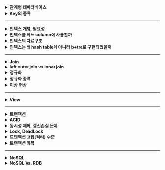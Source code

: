 
<details>
    <summary><b>관계형 데이터베이스</b></summary> 

## 관계형 데이터베이스

- 가장 널리 사용되는 데이터베이스로 관계형 데이터 모델을 기반으로 한다.

### 관계형 데이터 모델

- 테이블을 이용하여 데이터 상호 관계를 정의하는 DB 모델

### 관계형 데이터베이스 구성 요소

- 테이블
    - 행과 열로 이루어진 데이터의 집합이다.
    - 관계형 데이터베이스에서는 특별한 제약들을 추가하여 이를 **릴레이션**이라고 한다.
        - 릴레이션 : 중복되는 튜플을 가질 수 없으며, 튜플 간에 순서가 존재하지 않는다.
- 튜플
    - 릴레이션을 구성하는 각각의 행
    - 튜플의 수를 카디널리티라고 한다.
- 속성
    - 데이터베이스를 구성하는 가장 작은 논리적 단위
    - 속성은 개체의 특성을 기술한다.
- 도메인
    - 필드에 채워질 수 있는 값의 집합이다.
    - 값이 나타날 때 그 값의 합법 여부를 검사하는데에도 이용된다.
    - EX) `성별` 이라는 속성의 도메인은 남과 여로, 그 외에는 없다.
- 스키마
    - 데이터베이스의 구조와 제약 조건에 관한 전반적인 명세를 기술한 것이다.
    - 데이터베이스를 구성하는 데이터 레코드 크기, 키의 정의, 레코드간의 관계 등을 정의한다.
    - 사용자 관점에 따라 내부, 외부, 개념 스키마로 나뉜다.
    - 내부 스키마 = `저장` 스키마
        - 물리적 저장장치의 입장에서 본 데이터베이스 구조
        - 실제로 데이터베이스에 저장될 레코드의 형식을 지정하고, 저장하는 데이터 항목의 표현 방법, 내부 레코드의 물리적 순서 등을 나타낸다.
    - 외부 스키마 = `사용자` 뷰
        - 사용자나 응용 프로그래머가 각 개인의 입장에서 필요로 하는 데이터베이스의 논리적 구조를 정의한 것.
        - 어떤 형식, 구조, 화면을 통해 사용자에게 보여줄 것인지에 대한 명세를 나타낸다.
        - 여러 개의 외부 스키마가 있을 수 있다.
        - 일반 사용자에게 질의어를 통해 DB를 쉽게 사용할 수 있도록 하고, 응용 프로그래머는 언어를 사용해서 DB에 접근할 수 있도록 한다.
    - 개념 스키마 = `전체`적인 뷰
        - 데이터베이스의 전체적인 논리적 구조를 나타낸다.
        - 접근 권한, 보안 및 무결성 규칙에 관한 명세를 정의한다.
        - 모든 응용프로그램이나 사용자들이 필요로 하는 데이터를 종합한 조직 전체의 데이터베이스 스키마로 하나만 존재한다.

## 데이터베이스를 사용하는 이유

- 기본의 파일 시스템이 갖는 데이터의 종속성과 중복성의 문제를 해결하기 위해 제안된 시스템

### 데이터의 독립성

- 데이터베이스의 사이즈를 늘리거나 데이터 파일을 늘리거나 새롭게 추가해도 관련된 응용프로그램을 수정할 필요가 없는 물리적인 독립성을 가진다.
- 논리적인 구조로 다양한 응용 프로그램의 논리적 요구를 만족시킬 수 있다.

### 데이터의 무결성

- 여러 경로를 통해 잘못된 데이터가 발생하는 경우의 수를 방지하는 기능을 제공하여 데이터의 무결성을 구현한다.
- 데이터의 유효성 검사를 진행하여 데이터의 정확성과 유효성을 보장한다.

### 데이터의 보안성

- 인가된 사용자만 데이터베이스에 접근할 수 있도록 하여 모든 데이터에 대한 보안을 구현할 수 있다.

### 데이터의 일관성

- 연관된 정보를 논리적으로 구현하여 하나의 데이터만 변했을 경우 발생하는 데이터의 불일치성을 방지한다.

### 데이터의 중복 최소화

- 데이터를 통합 관리해서 자료의 중복과 데이터의 중복성 문제를 해결할 수 있다.

## 관계형 데이터베이스의 특징

- 데이터의 분류, 정렬, 탐색 속도가 빠르다.
- 데이터의 무결성을 보장한다.
- 기존에 작성한 스키마를 수정하기 어렵다.
- 조인으로 인해 복잡한 쿼리가 발생하거나 성능저하가 발생할 수 있다.

## 관계형 데이터베이스의 무결성

- 정의: 데이터의 정확성 또는 유효성을 의미한다.
- 목적
    - 데이터베이스 내의 데이터의 정확성을 보장하기 위함.
    - 부정확한 자료가 데이터베이스 내에 저장되는 것을 방지하기 위함.

## 무결성 제약조건 종류

### 도메인 무결성

- 주어진 속성 값이 정의된 도메인에 속한 값이어야 한다.
- 도메인으로 값에 대한 범위를 지정할 수 있다.

### 개체 무결성

- 기본 테이블의 기본키를 구성하는 어떤 속성도 null 값이나 중복값을 가질 수 없다.

### 참조 무결성

- 외래키 값은 Null이거나 참조 릴레이션의 기본키의 값과 동일해야 한다.
- 두 릴레이션의 연관된 튜플들 사이의 일관성을 유지하는 데에 사용된다.

## 무결성을 만족시키기 위해 DBMS가 제공하는 옵션

### 제한 (restricted)

- 위배를 야기한 연산을 거절한다.
- ex) 외래키 참조가 존재하는데 부모 테이블의 튜플을 삭제하려는 경우 연산을 거부

### 연쇄 (cascade)

- 참조되는 릴레이션에서 튜플을 삭제하고, 참조하는 릴레이션에서 이 튜플을 참조하는 튜플들도 함께 삭제한다.

### 널값 (nullify)

- 참조되는 릴레이션에서 튜플을 삭제하고, 참조하는 릴레이션에서 이 튜플을 참조하는 튜플들의 외래키에 Null 값을 삽입한다.

### 디폴트 (default)

- Null 값 대신에 디폴트 값을 설정하여 이를 삽입하는 옵션이다.
</details> 

<details>
    <summary><b>Key의 종류</b></summary> 

### 관계형 데이터베이스의 키 종류

### 후보키

- 릴레이션을 구성하는 속성들 중에서 튜플을 유일하게 식별하기 위해 사용하는 속성들의 부분집합
- **기본키로 사용할 수 있는 속성들을 말한다.**
- 릴레이션에 있는 모든 튜플에 대해 유일성과 최소성을 만족시켜야 한다.
    - 유일성 : 하나의 키 값으로 하나의 튜플만을 식별해야 한다.
    - 최소성 : 모든 레코드들을 유일하게 식별하는데 꼭 필요한 속성으로만 구성되어야 한다.

### 기본키

- 후보키 중에서 특별히 선정된 하나의 키로, 유일성과 최소성을 만족시켜야 한다.
- 튜플을 식별하기 위해 반드시 필요한 키이다.
- **NULL 값을 가질 수 없다.**

### 대체키

- 후보키가 둘 이상일 때 기본키를 제외한 나머지 후보키를 의미한다.

### 슈퍼키

- 한 릴레이션 내에서 속성들의 묶음으로 구성된 키로, 모든 튜플에 대해 `유일성`만 만족한다.
- 최소성은 만족하지 않아도 괜찮고, 튜플을 구분할 수만 있으면 된다.

### 외래키

- 다른 릴레이션의 기본키를 참조하는 속성 또는 속성들의 집합이다.
- 외래키는 참조되는 테이블의 기본키와 동일한 속성을 갖는다.
- 부모 테이블이 먼저 생성되어야 하고, 부모 테이블이 먼저 삭제될 수 없다.
- 외래키에는 참조하는 테이블의 기본키에 없는 값은 들어갈 수 없다.
</details> 

---

<details>
    <summary><b>인덱스 개념, 필요성</b></summary> 

## DB의 인덱스

### 정의 및 목적

- 데이터베이스 테이블의 검색속도를 향상시키기 위한 **자료구조**이다.
- 데이터와 데이터의 위치를 포함하는 자료구조를 통해 빠르게 데이터를 조회할 수 있도록, 그리고 빠르게 검색할 수 있도록 하기 위함이다.

### 인덱스를 사용하면?

- 테이블을 조회하는 속도와 그에 따른 성능을 향상시킬 수 있다.
- 원하는 데이터를 찾기 위해 데이터의 위치를 특정함으로써 성능을 끌어올려 전반적인 시스템의 부하를 줄일 수 있다.

### 인덱스를 무조건 사용하면 좋은것인가?

- 인덱스를 관리하기 위해 DB의 약 10% 정도의 저장공간을 필요로 한다.
- 인덱스를 관리하기 위한 별도의 작업이 반드시 필요하다.
- 인덱스를 잘못 사용하는 경우에는 오히려 성능을 떨어트릴 수 있어 주의해야 한다.

### 인덱스의 관리 방법

인덱스는 빠른 탐색을 위해 **항상 최신의 정렬된 상태를 유지**해야 한다는 특징을 가지고 있다. 따라서 테이블이 변경되는 `INSERT`, `UPDATE`, `DELETE`의 경우 각각의 추가 연산을 수행해야 한다.

- `INSERT` : 새로운 데이터에 대한 인덱스를 추가한다.
- `UPDATE` : 기존의 인덱스를 ‘**사용하지 않음’**으로 처리하고 갱신된 데이터에 대해 새로운 인덱스를 추가한다.
- `DELETE` : 삭제하는 데이터의 인덱스를 ‘**사용하지 않음**’으로 처리한다.

‼️ 따라서, INSERT, UPDATE, DELETE 가 인덱스가 적용된 속성에 빈번하게 일어날 경우 인덱스의 크기가 비대해 질 수 있다 !

### 왜 DB 튜닝에서 인덱싱이 가장 많이 이루어질까? 🤔

애플리케이션을 변경하지 않아도 데이터베이스의 조작만으로 손쉽게 성능을 개선시킬 수 있기 때문에 가장 많이, 그리고 가장 먼저 이루어진다고 한다.

### 참고
- [[Database] 인덱스(index)란?](https://mangkyu.tistory.com/96)
- [Database Index, 제대로 알아보기](https://gngsn.tistory.com/88)
- [[MYSQL] 📚 인덱스(index) 핵심 설계 & 사용 문법 💯 총정리](https://inpa.tistory.com/entry/MYSQL-📚-인덱스index-핵심-설계-사용-문법-💯-총정리#)
</details> 

<details>
    <summary><b>인덱스를 어느 column에 사용할까</b></summary> 

### 인덱스를 더욱 효율적으로 사용하기 위한 고려사항

***부제; 어느 것에 인덱스를 적용해야 할까? 💁🏻‍♀️***

인덱스를 더욱 효율적으로 잘 사용하기 위해 고려하는 것에는 4가지가 있다.

**카디널리티**

> 카디널리티가 높을수록 인덱스 설정에 좋은 속성이다.
>
- 정의: 컬럼에 사용되는 값의 다양성 정도, 즉 **UNIQUE한 정도**를 나타낸 것이다.
    - 값이 중복되지 않을수록 카디널리티는 높아진다.
- 주의해야 하는 것이, 카디널리티는 **상대적인 값**이다.

  *예를 들어, 학생 테이블에 학번과 이름의 속성이 있다고 할 때, 학번은 절대로 겹치지 않는 값을 가지는 속성이고, 이름은 동명이인이 있을 수 있어 겹치는 값이 있는 속성이다. 그러면 이때, 학번의 카디널리티가 이름에 비해 높다고 말할 수 있는 것이다.*


**선택도**

> 선택도가 낮을수록 인덱스 설정에 좋은 속성이다.

- 정의: 전체 레코드 중에서 조건절(WHERE)에 의해 선택될 것으로 예상되는 레코드의 비율을 나타낸 것이다.
    - 선텍도는 다음과 같이 구할 수 있다.

>  선택되는 튜플의 수 / 총 레코드 수 = 카디널리티 / 총 레코드 수

- 선택되는 튜플의 수가 적을수록 선택도가 적어지기 때문에 한 번의 선택으로 조금만 선택되는 속성이 좋은 것이 되는 거다.

😳 ***카디널리티가 높을수록 좋은데, 어떻게 선택도는 낮을수록 좋은 것이죠? 수식상으로 안맞지 않나요?***

→ 바로 총 레코드 수에 의해 성립되는 것이다.

예를 들어, 개발자에 대한 정보를 담고 있는 테이블이 있고 총 레코드 수는 50개이며, 속성 중에 `주력 언어`라는 속성이 있다고 하자. 현재 여기에 들어있는 데이터에는 Java, Python, C 가 있다고 하자. 그러면 이때의 카디널리티는? **3**이 된다. (유니크한 정도이기 때문에 유니크한 값의 갯수를 말하면 된다.)

이때의 선택도를 계산하면 3 / 50 이기 때문에 **0.6**이 된다.

> *카디널리티 3, 선택도 0.6*
>

그리고 이후, 데이터가 더 삽입되어 총 레코드 수는 100개가 되었다고 하자. 그러면 이 경우에는 전체 데이터 종류에는 변함이 없으므로 카디널리티는 그대로 **3**이 되고, 선택도는 3 / 100 이므로 **0.3**이 된다.

> *카디널리티 3, 선택도 0.3*
>

또 이후, 데이터가 추가되면서 주력 언어에 JavaScript, Kotiln이 추가되고, 총 레코드 수가 500개가 되었다고 하자. 그러면 카디널리티는 유니한 정도이고, 주력 언어는 총 5개의 유니크한 값이 되므로 **5**가 된다. 선택도는 5 / 500 이므로 **0.1**이 된다.

> *카디널리티 5, 선택도 0.1*
>

이제 정리해보면, 선택도는 카디널리티뿐만 아니라 총 레코드 수에 대해서도 영향을 많이 받고 있었고, 카디널리티가 증가하였을 때 선택도는 동시에 낮아지는 것을 볼 수 있었다. **따라서 카디널리티가 높아지면 선택도가 낮아지는 비례관계가 성립될 수 있게 된다.**

**활용도**

> 활용도가 높을수록 인덱스 설정에 좋은 속성이다.
>
- 정의: 해당 속성이 실제 작업에서 얼마나 활용되는지에 대한 값이다.
    - 이는 WHERE 절에서 얼마나 많이 활용되는지를 보면 나온다.

**중복도**

> 중복도가 낮을수록 인덱스 설정에 좋은 속성이다.
>
- 정의: 중복 인덱스 여부에 대한 값이다.
    - 속성을 통해 인덱스를 생성하는 과정에서, 속성을 조합해서도 인덱스 설정이 가능하다. 이때, 적용하는 속성이 다르면 인덱스를 새롭게 생성하기 때문에 같은 속성에 대해 인덱스를 중복하여 설정할 수 있다.
- 인덱스가 메모리를 사용하기 때문에 같은 속성에 중복으로 설정하지 않는 것이 웬만하면 좋다.

즉 위의 4가지를 종합하여 보면 이러한 속성이 인덱스에 적절하다.

- **조회 시 자주 사용되는 속성**
- **고유한 값으로 이루어진 속성**
- **INSERT, UPDATE, DELETE가 자주 발생하지 않는 속성**

### 참고
- [인덱스 카디널리티 부분 질문이있습니다.](https://www.inflearn.com/questions/720337/인덱스-카디널리티-부분-질문이있습니다)
- [DB 인덱스를 효과적으로 설정하는 방법 - 고려해야 할 4가지](https://yurimkoo.github.io/db/2020/03/14/db-index.html)
- [DB Index 입문](https://tecoble.techcourse.co.kr/post/2021-09-18-db-index/)
</details> 

<details>
    <summary><b>인덱스의 자료구조</b></summary> 

### 페이지

- 정의: 디스크와 메모리(버퍼풀)에 데이터를 읽고 쓰는 최소 작업 단위
- 일반적인 인덱스와 PK(Clustered Index) 와 테이블 등은 모두 페이지 단위로 구성된다.\

  → 쿼리를 통해 하나의 데이터에 접근하고 집더라도 하나의 페이지를 읽어야 한다.

- 개별 데이터 크기에 따라 페이지 단위 작업 성능이 달라진다.

> 개별 데이터 크기를 최대한 작게하여 1개의 페이지에 많은 데이터를 저장할 수 있도록 하는 것이 상당히 중요하다.
>
- 만약 개별 데이터의 크기가 크다면?
    - 레코드를 찾기 위해 페이지에 대한 I/O 요청이 많아져 성능이 저하될 수 있다.
    - 데이터 크기가 증가하여, 페이지 크기도 증가하기 때문에 메모리에 캐싱할 수 있는 페이지의 수가 줄어든다.

## 인덱스에 사용되는 자료구조

### 해시 테이블

- 해시값을 사용하여 고유한 index 값을 생성하고, 그 index에 저장된 값을 꺼내오는 형태이다.
- 시간복잡도는 O(1)로 빠른 데이터 검색이 필요할 때 유용하다.
    - 하지만 해시 충돌이 자주 일어나는 경우에는 O(N)의 시간 복잡도가 발생할 수 있어 주의해야한다.
- 해시 테이블은 완전히 일치하는 등호 연산(=), 특정 데이터에 대한 조회에 최적화 되어 있으며, 부등호 연산(<, >) 과 같은 범위 연산에는 적합하지 않다.
    - 해시 값은 유사한 key 값을 가져도 완전히 다른 값으로 생성되고, 정렬을 지원하지 않기 때문이다.

### B-Tree

- B-Tree 자료구조는 한쪽으로 편향되는 트리의 단점을 보완하기 위한 자료구조로, 모든 리프 노드들이 같은 레벨을 가질 수 있도록 자동으로 밸런스를 맞춰주는 트리 구조이다.
- 2개의 자식 노드만 가질 수 있는 기존의 이진 트리를 확장하여 **N개의 자식 노드**를 가질 수 있도록 고안되었다.
- 각 노드는 여러 개의 key를 가질 수 있으며, 각 key에 대응하는 데이터도 가지고 있다.
    - 각 노드는 배열의 형태로 저장되고, 인접한 인덱스를 조회할 경우, 포인터를 통해 조회하는 것이 아닌 바로 옆의 인덱스를 살펴보면 되기 때문에 참조 포인터가 적어 매우 방대한 데이터에서도 빠르게 접근이 가능하다. (배열이 메모리에서 연속적으로 데이터를 저장하기 때문)
    - 각 key의 대소비교로 검색이 진행되고, 리프 노드까지도 해당하는 값이 없다면 실패로 종료된다.
    - key 들은 항상 정렬된 상태를 유지하며, 각 노드가 자식노드를 가리키는 포인터를 가진다.
- 데이터들은 데이터와 데이터 사이의 범위를 사용하여 자식노드를 구성한다.
- 루트에서 리프 노드까지의 거리가 일정하기 때문에 평균 시간 복잡도가 `O(logN)` 이다.
- B-Tree 자료구조가 인덱스에 이용되는 이유
    - 항상 정렬된 상태를 유지하기 때문에 부등호 연산에 적합하다.
    - 배열의 형태로 key 가 저장되어 참조 포인트가 적어 방대한 데이터에서도 빠른 접근이 가능하다.
- B-Tree 인덱스 자료구조의 단점
    - 정렬된 상태를 유지해야 하기 때문에 인덱스가 적용된 테이블의 갱신이 자주 일어날 경우 성능저하가 일어날 수 있다.
    - 모든 노드가 데이터를 가지고 있어 중위 탐색으로 진행하기 때문에 효율이 좋지 않다.

### B+Tree

- B-Tree를 확장 및 개선한 자료구조로, **리프 노드에만 데이터의 위치 즉, 값(value)을 저장**한다.
    - 중간 노드에는 값을 저장하지 않아 B-Tree 보다 메모리를 덜 차지하며, 루트에서 리프노드까지 한 개의 경로만 탐색하면 되기 때문에 매우 효율적이다.
    - 루트, 중간노드에 값이 저장되지 않아 키를 더욱 많이 저장할 수 있어 트리의 높이가 비교적 낮은 편이다.
- 리프노드들끼리 LinkedList 구조로 서로를 참조하고 있다.
    - 부등호 연산시 순차 탐색을 하는 B-Tree에 비해 한번만 탐색을 진행할 수 있어 성능상 이점이 있다.
- O(𝑙𝑜𝑔2𝑛)의 시간복잡도를 가지지만 인덱스에 더욱 최적화된 자료구조이다.
</details> 

<details>
    <summary><b>인덱스는 왜 hash table이 아니라 b+tre로 구현되었을까</b></summary> 

- 해시 테이블은 완전히 일치하는 등호 연산(=), 특정 데이터에 대한 조회에 최적화 되어 있으며, 부등호 연산(<, >) 과 같은 범위 연산에는 적합하지 않다.
    - 해시 값은 유사한 key 값을 가져도 완전히 다른 값으로 생성되고, 정렬을 지원하지 않기 때문이다.
</details> 

---
<details> 
    <summary><b>Join</b></summary>

## 조인이란

관계형 데이터베이스에서 분리되어 저장되어 있는 테이블을 조합하는 연산을 말한다.

조인을 통해 하나의 새로운 테이블을 형성할 수 있고, 그 자체로 이용할 수 있는 결과 셋을 내기도 한다.

### 조인이 왜 필요할까?

관계형 데이터베이스는 정규화를 수행하게 되면 관계를 통해 테이블들이 분리된다. 이를 통해 효율성과 확정성이 향상되지만, 분리되어 있는 테이블에서 값을 검색하기에는 쉽지 않다.

이를 위해 테이블 간의 조인 연산을 통해 효과적인 검색을 이룰 수 있다.

## 조인의 종류

### 내부 조인 (inner join)

- 가장 흔하게 사용되는 결합 방식으로 기본 조인 형식으로 간주된다.
- 내부 조인은 2개의 테이블의 컬럼 값을 결합함으로써 새로운 결과 테이블을 생성한다.
- 명시적 조인과 암시적 조인, 두 가지로 표현 방식이 나뉜다.
    - 명시적 조인 : `JOIN`, `ON` 키워드로 조인에 대한 구문을 지정한다.

    ```sql
    SELECT * FROM employee INNER JOIN department ON employee.DepartmentID = department.DepartmentID;
    ```

    - 암시적 조인 : 컴마를 사용하여 단순히 조인을 위한 여러 테이블을 나열한다.

    ```sql
    SELECT * FROM employee, department WHERE employee.DepartmentID = department.DepartmentID;
    ```


### **동등 조인**

- 비교자 기반의 조인이며, 조인 구문에서 동등비교만을 사용한다.
- 다른 비교 연산자를 사용하는 것은 동등 조인으로서의 조인의 자격을 박탈하는 것이다.

### 자연 조인

- 동등 조인의 한 유형으로 조인 구문이 조인된 테이블에서 동일한 컬럼명을 가진 2개의 테이블에서 모든 컬럼들을 비교함으로써 암시적으로 일어나는 구문이다.
- 결과적으로 나온 조인된 테이블은 동일한 이름을 가진 컬럼의 각 쌍에 대한 단 하나의 컬럼만 포함하고 있다.

### 교차 조인

- 조인되는 두 테이블에서 곱집합을 반환한다.
- 두 번째 테이블로부터 각 행과 첫 번째 테이블에서 각 행이 한번씩 결합된 열을 만든다.

![교차조인](image/images-ragnarok_code-post-78cba48f-ce90-4b0d-8764-3672bc242e72-스크린샷%202021-11-27%20오후%201.17.36.png)

### 외부 조인

- 조인 대상 테이블에서 특정 테이블의 데이터가 모두 필요한 상황에서 외부 조인을 활용하여 효과적으로 결과 집합을 생성할 수 있다.
- **왼쪽 외부 조인 (left outer join)**
    - 우측 테이블에 조인할 컬럼의 값이 없는 경우 사용한다.
    - 좌측 테이블의 모든 데이터를 포함하는 결과 집합을 생성한다.
    - 즉, **좌측 테이블과 우측 테이블**의 교집합과 **좌측 테이블의 모든 데이터**로 결과 집합이 생성된다.
- **오른쪽 외부 조인 (right outer join)**
    - 좌측 테이블에 조인할 컬럼의 값이 없는 경우 사용한다.
    - 우측 테이블의 모든 데이터를 포함하는 결과 집합을 생성한다.
    - 즉, **좌측 테이블과 우측 테이블의 교집합**과 **우측 테이블의 모든 데이터**로 결과 집합이 생성된다.
</details>

<details> 
    <summary><b>left outer join vs inner join</b></summary>

## left outer join vs inner join

inner join의 경우 양 쪽 모두 테이블에 데이터가 존재하는 경우에만 데이터가 반환된다. 즉, inner join 의 경우 한 쪽 테이블의 join 에 사용되는 속성 값이 null 일 경우에는 데이터가 반환되지 않는다.

반면에 left outer join 의 경우 공통된 속성에 Null 값이 포함되어 있어도 좌측 테이블의 모든 데이터 값을 읽어오기 때문에 해당 속성을 Null로 채운 후에 가져온다는 차이가 있다.

성능으로 비교하는 경우 inner join이 대체적으로 우세하다는 이야기가 있다.

아무래도 left outer join은 동일한 값 외에 좌측 테이블의 값을 모두 찾아와야 하기 때문에 inner join이 성능적으로 더욱 이점이 있다고 할 수 있다.
</details>

<details> 
    <summary><b>정규화</b></summary>

## 정규화란?

- 정의: 관계형 데이터베이스의 설계에서 중복을 최소화하고 이상현상을 해결하기 위해 데이터를 구조화하는 프로세스
- 목적
  - 데이터의 일관성, 최소한의 중복, 최대한의 데이터 유연성을 위함.
  - 데이터 삽입, 삭제, 수정 시에 발생하는 영향을 최소화하기 위함.
- 정규화를 하면?
  - 데이터 중복 최소화
  - 데이터 구조의 안전성 최대화
  - 데이터 무결성 제약 조건 만족
    - 무결성 : 데이터의 `일관성`, `유효성`, `정확성`
- 정규화 원칙
  - **정보의 무손실**: 분해된 릴레이션이 표현하는 정보는 분해되기 전의 정보를 모두 포함해야 한다.
  - **최소 데이터 중복** : 이상 현상을 제거, 데이터 중복을 최소화 한다.
  - **분리의 원칙** : 하나의 독립된 관계성은 하나의 독립된 릴레이션으로 표현한다.
- 정규화의 단점
  - 데이터를 처리할 때 속도가 느려질 수 있는 성능상 단점이 있다.
</details>

<details> 
    <summary><b>정규화 종류</b></summary>

## 정규화 과정

### 1. 제 1 정규형

- 릴레션에 속하는 모든 속성의 값이 **원자값**으로 구성되어야 한다.
- 제 1 정규형을 진행하면 모든 튜플들이 원자값으로 구성되게 된다.
- 제1 정규형을 만족하면 이상 현상이 해결될까?
  - 원자값이 아닌 튜플을 삭제할 경우, 원하지 않는 정보까지 삭제되는 삭제 이상 현상이 발생한다. 제 1 정규형을 만족하면 삭제 이상의 일부 현상은 해결할 수 있지만 여전히 삭제 이상이 남아있다.
  - 불필요한 정보까지 넣어야 하는 삽입 이상이 남아있다.
  - 일부의 튜플을 수정하면 데이터의 일관성이 깨지는 갱신 이상이 남아있다.
- 아직도 이런 문제가 발생하는 이유는?
  - 기본키가 아닌 속성들이 기본키에 완전 함수 종속이 아닌 **부분 함수 종속**이기 때문이다.

  → 부분 함수 종속들을 없애주어야 한다. (릴레이션을 분리해야한다.)


### 함수적 종속

- 어떤 테이블의 속성 A와 B에 대해서 **A 값에 의해 B 값이 유일하게 정해지는 관계.**
- A → B 의 기호로 나타내며, A를 **결정자**, B를 종속자라고 한다.
- 함수적 종속 종류
  - 완전 함수 종속 : 기본키를 구성하는 모든 속성에 종속되는 경우
    - EX) 성적 속성은 기본키인 학생번호, 과목명에 모두 종속적이다. → 학생번호와 과목명에 의해 유일한 값이 정해지기 때문에
  - 부분 함수 종속 : 기본키를 구성하는 속성의 일부에 종속되거나, 기본키가 아닌 다른 속성에 종속되는 경우
    - EX) 학생의 이름은 기본키인 학생 번호, 과목명에 모두 종속하지 않고, 학생 번호에만 종속적이다. (학생 번호만으로 학생의 이름을 특정할 수 있기 때문에)
  - 이행적 함수 종속 : A, B, C 속성이 있고, A → B, B → C 인 관계에서 A → C의 관계가 성립하는 경우
    - EX) 학과 → 학과 사무실, 학과 사무실 → 학과 전화번호 인 관계에서 학과 → 학과 전화번호 관계가 성립한다.

### 2. 제 2 정규형

- 제 1 정규형을 만족하면서 **완전 함수적 종속**을 만족하는 경우
- 제 2 정규형을 진행하면 기본키가 아닌 속성이 완전 함수적 종속을 만족하지 않으면 릴레이션이 분리되어 완전 함수적 종속을 모두 만족할 수 있게 된다.
- 제 2 정규형을 만족하면 이상 현상이 해결될까?
  - 여전히 튜플을 삭제하면 필요한 정보까지 삭제되는 삭제 이상이 남아있다.
  - 여전히 필요하지 않은 정보까지 입력해야 한다는 삽입 이상이 남아있다.
  - 여전히 일관성을 깨트리는 갱신 이상이 남아있다.
- 아직도 이런 문제가 발생하는 이유는?
  - 이행적 함수 종속 관계가 남아있기 때문이다.

### 3. 제 3 정규형

- 제 2 정규형이면서, 이행적 함수 종속성을 제거한 정규형이다.
- 기본키에 속하지 않은 모든 속성이 기본키에 이행적 함수 종속을 만족하지 않는 것을 말한다.
  - == 기본키 이외의 속성이 그 외 다른 속성의 값을 결정하지 않는다.
- 제 3 정규형을 진행하면 기본키만이 속성의 값을 결정할 수 있고, 즉 이행적 함수 종속 관계가 존재하지 않는 릴레이션으로 분리된다.
- 제 3 정규형을 만족하면 이상현상이 해결될까?
  - 여전히 튜플을 삭제하면 필요한 정보까지 삭제되는 삭제 이상이 남아있다.
  - 여전히 필요하지 않은 정보까지 입력해야 한다는 삽입 이상이 남아있다.
  - 여전히 일관성을 깨트리는 갱신 이상이 남아있다.
- 아직도 이런 문제가 발생하는 이유는?
  - 결정자가 `후보키`로 취급되고 있지 않기 때문이다.
    - 후보키 : 기본키로 선정된 것 이외의 기본키가 될 수 있는 키인데, 최소성과 유일성을 만족하는 속성이나 속성들의 집합을 얘기한다.

### 4. BNCF(Boyce and Codd Normal Form)

- 제 3 정규형을 더욱 강화한 개념이다.
- 제 3 정규형에서 결정자가 후보키가 될 수 있도록 릴레이션을 분리한 형태이다.
</details>

<details> 
    <summary><b>이상 현상</b></summary>

### 이상현상

데이터 중복 문제로 관계 연산을 처리할 때 발생하는 곤란한 현상들을 말한다.

- **삭제 이상** : 튜플 삭제 시 필요한 정보까지 연쇄적으로 삭제가 발생하는 것.
- **삽입 이상** : 튜플 삽입 시 지정하지 않은 값은 null 로 저장되거나 삽입을 위해 불필요한 데이터가 함께 넣는 것.
- **갱신 이상** : 데이터 수정 시 일부 값만 수정되어 데이터가 불일치되어 일관성이 깨지는 것.
</details>

---

<details>
    <summary><b>View</b></summary> 
</details>

---

<details>
    <summary><b>트랜잭션</b></summary> 
</details> 

<details>
    <summary><b>ACID</b></summary> 
</details> 

<details>
    <summary><b>동시성 제어, 갱신손실 문제</b></summary> 
</details>

<details>
    <summary><b>Lock, DeadLock</b></summary> 
</details>

<details>
    <summary><b>트랜잭션 고립(격리) 수준</b></summary> 
</details> 

<details>
    <summary><b>트랜잭션 회복</b></summary> 
</details> 

--- 

<details>
    <summary><b>NoSQL</b></summary> 
</details>

<details>
    <summary><b>NoSQL Vs. RDB</b></summary> 
</details>